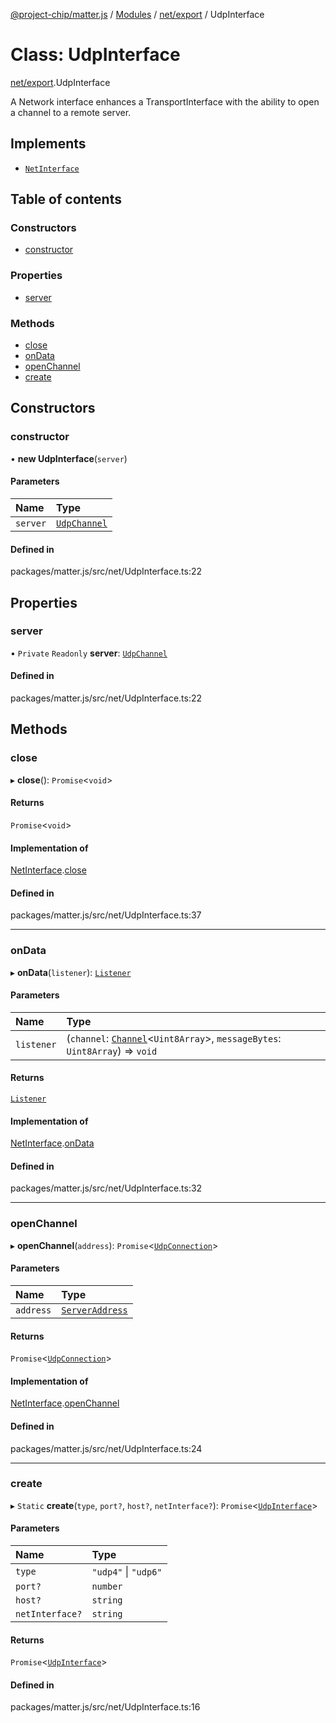 [@project-chip/matter.js](../README.md) / [Modules](../modules.md) / [net/export](../modules/net_export.md) / UdpInterface

# Class: UdpInterface

[net/export](../modules/net_export.md).UdpInterface

A Network interface enhances a TransportInterface with the ability to open a channel to a remote server.

## Implements

- [`NetInterface`](../interfaces/net_export.NetInterface.md)

## Table of contents

### Constructors

- [constructor](net_export.UdpInterface.md#constructor)

### Properties

- [server](net_export.UdpInterface.md#server)

### Methods

- [close](net_export.UdpInterface.md#close)
- [onData](net_export.UdpInterface.md#ondata)
- [openChannel](net_export.UdpInterface.md#openchannel)
- [create](net_export.UdpInterface.md#create)

## Constructors

### constructor

• **new UdpInterface**(`server`)

#### Parameters

| Name | Type |
| :------ | :------ |
| `server` | [`UdpChannel`](../interfaces/net_export.UdpChannel.md) |

#### Defined in

packages/matter.js/src/net/UdpInterface.ts:22

## Properties

### server

• `Private` `Readonly` **server**: [`UdpChannel`](../interfaces/net_export.UdpChannel.md)

#### Defined in

packages/matter.js/src/net/UdpInterface.ts:22

## Methods

### close

▸ **close**(): `Promise`<`void`\>

#### Returns

`Promise`<`void`\>

#### Implementation of

[NetInterface](../interfaces/net_export.NetInterface.md).[close](../interfaces/net_export.NetInterface.md#close)

#### Defined in

packages/matter.js/src/net/UdpInterface.ts:37

___

### onData

▸ **onData**(`listener`): [`Listener`](../interfaces/common_export.Listener.md)

#### Parameters

| Name | Type |
| :------ | :------ |
| `listener` | (`channel`: [`Channel`](../interfaces/common_export.Channel.md)<`Uint8Array`\>, `messageBytes`: `Uint8Array`) => `void` |

#### Returns

[`Listener`](../interfaces/common_export.Listener.md)

#### Implementation of

[NetInterface](../interfaces/net_export.NetInterface.md).[onData](../interfaces/net_export.NetInterface.md#ondata)

#### Defined in

packages/matter.js/src/net/UdpInterface.ts:32

___

### openChannel

▸ **openChannel**(`address`): `Promise`<[`UdpConnection`](export._internal_.UdpConnection.md)\>

#### Parameters

| Name | Type |
| :------ | :------ |
| `address` | [`ServerAddress`](../modules/common_export.md#serveraddress) |

#### Returns

`Promise`<[`UdpConnection`](export._internal_.UdpConnection.md)\>

#### Implementation of

[NetInterface](../interfaces/net_export.NetInterface.md).[openChannel](../interfaces/net_export.NetInterface.md#openchannel)

#### Defined in

packages/matter.js/src/net/UdpInterface.ts:24

___

### create

▸ `Static` **create**(`type`, `port?`, `host?`, `netInterface?`): `Promise`<[`UdpInterface`](net_export.UdpInterface.md)\>

#### Parameters

| Name | Type |
| :------ | :------ |
| `type` | ``"udp4"`` \| ``"udp6"`` |
| `port?` | `number` |
| `host?` | `string` |
| `netInterface?` | `string` |

#### Returns

`Promise`<[`UdpInterface`](net_export.UdpInterface.md)\>

#### Defined in

packages/matter.js/src/net/UdpInterface.ts:16
